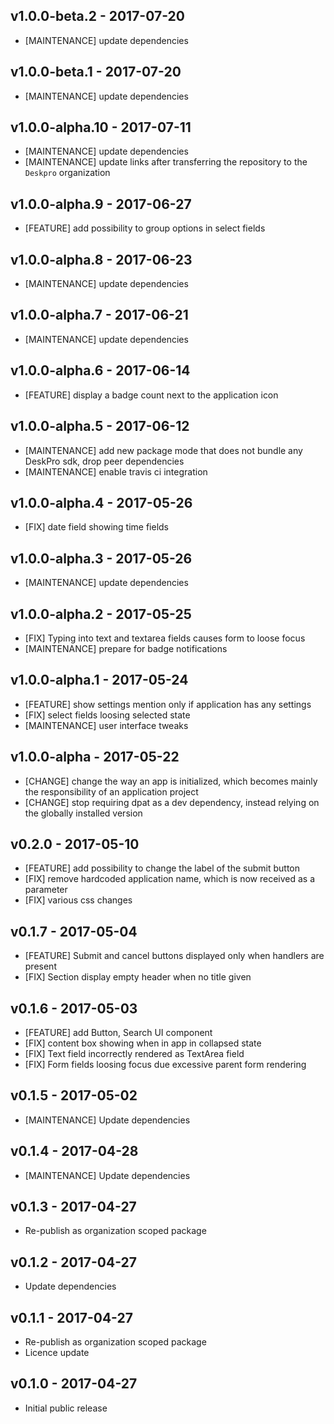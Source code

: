 ## v1.0.0-beta.2 - 2017-07-20
* [MAINTENANCE] update dependencies

## v1.0.0-beta.1 - 2017-07-20
* [MAINTENANCE] update dependencies

## v1.0.0-alpha.10 - 2017-07-11
* [MAINTENANCE] update dependencies
* [MAINTENANCE] update links after transferring the repository to the `Deskpro` organization

## v1.0.0-alpha.9 - 2017-06-27
* [FEATURE] add possibility to group options in select fields

## v1.0.0-alpha.8 - 2017-06-23 
* [MAINTENANCE] update dependencies

## v1.0.0-alpha.7 - 2017-06-21 
* [MAINTENANCE] update dependencies

## v1.0.0-alpha.6 - 2017-06-14
* [FEATURE] display a badge count next to the application icon

## v1.0.0-alpha.5 - 2017-06-12

* [MAINTENANCE] add new package mode that does not bundle any DeskPro sdk, drop peer dependencies
* [MAINTENANCE] enable travis ci integration

## v1.0.0-alpha.4 - 2017-05-26

* [FIX] date field showing time fields


## v1.0.0-alpha.3 - 2017-05-26

* [MAINTENANCE] update dependencies

## v1.0.0-alpha.2 - 2017-05-25

* [FIX] Typing into text and textarea fields causes form to loose focus
* [MAINTENANCE] prepare for badge notifications


## v1.0.0-alpha.1 - 2017-05-24

* [FEATURE] show settings mention only if application has any settings
* [FIX] select fields loosing selected state
* [MAINTENANCE] user interface tweaks

## v1.0.0-alpha - 2017-05-22

* [CHANGE] change the way an app is initialized, which becomes mainly the responsibility of an application project
* [CHANGE] stop requiring dpat as a dev dependency, instead relying on the globally installed version


## v0.2.0 - 2017-05-10
* [FEATURE] add possibility to change the label of the submit button 
* [FIX] remove hardcoded application name, which is now received as a parameter 
* [FIX] various css changes 

## v0.1.7 - 2017-05-04

* [FEATURE] Submit and cancel buttons displayed only when handlers are present
* [FIX] Section display empty header when no title given 

## v0.1.6 - 2017-05-03

* [FEATURE] add Button, Search UI component
* [FIX] content box showing when in app in collapsed state
* [FIX] Text field incorrectly rendered as TextArea field
* [FIX] Form fields loosing focus due excessive parent form rendering

## v0.1.5 - 2017-05-02

* [MAINTENANCE] Update dependencies

## v0.1.4 - 2017-04-28

* [MAINTENANCE] Update dependencies

## v0.1.3 - 2017-04-27

* Re-publish as organization scoped package

## v0.1.2 - 2017-04-27

* Update dependencies

## v0.1.1 - 2017-04-27

* Re-publish as organization scoped package
* Licence update

## v0.1.0 - 2017-04-27

* Initial public release
